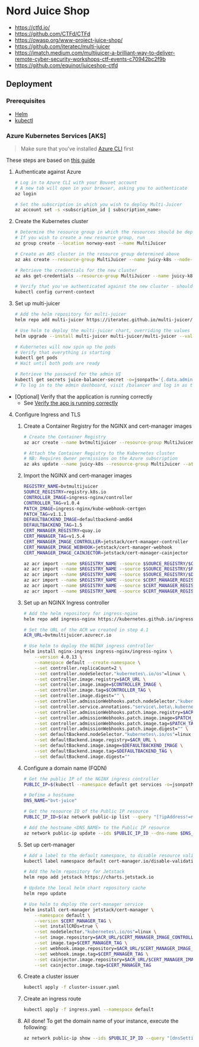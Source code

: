 # Nord Juice Shop

- https://ctfd.io/
- https://github.com/CTFd/CTFd
- https://owasp.org/www-project-juice-shop/
- https://github.com/iteratec/multi-juicer
- https://jmatch.medium.com/multijuicer-a-brilliant-way-to-deliver-remote-cyber-security-workshops-ctf-events-c70942bc2f9b
- https://github.com/equinor/juiceshop-ctfd

## Deployment
### Prerequisites
- [Helm](https://helm.sh/docs/intro/install/)
- [kubectl](https://kubernetes.io/docs/tasks/tools/#kubectl)

### Azure Kubernetes Services [AKS]
> Make sure that you've installed [Azure CLI](https://learn.microsoft.com/en-us/dotnet/azure/install-azure-cli) first

These steps are based on [this guide](https://github.com/iteratec/multi-juicer/blob/main/guides/azure/azure.md)

1. Authenticate against Azure
    ```bash
    # Log in to Azure CLI with your Bouvet account
    # A new tab will open in your browser, asking you to authenticate
    az login

    # Set the subscription in which you wish to deploy Multi-Juicer
    az account set -s <subscription_id | subscription_name>
    ```

2. Create the Kubernetes cluster
    ```bash
    # Determine the resource group in which the resources should be deployed.
    # If you wish to create a new resource group, run
    az group create --location norway-east --name MultiJuicer

    # Create an AKS cluster in the resource group determined above
    az aks create --resource-group MultiJuicer --name juicy-k8s --node-count 2

    # Retrieve the credentials for the new cluster
    az aks get-credentials --resource-group MultiJuicer --name juicy-k8s

    # Verify that you've authenticated against the new cluster - should display 'juicy-k8s'
    kubectl config current-context
    ```

3. Set up multi-juicer
    ```bash
    # Add the helm repository for multi-juicer
    helm repo add multi-juicer https://iteratec.github.io/multi-juicer/

    # Use helm to deploy the multi-juicer chart, overriding the values (see values.yml)
    helm upgrade --install multi-juicer multi-juicer/multi-juicer --values juicer.yaml

    # Kubernetes will now spin up the pods
    # Verify that everything is starting
    kubectl get pods
    # Wait until both pods are ready

    # Retrieve the password for the admin UI
    kubectl get secrets juice-balancer-secret -o=jsonpath='{.data.adminPassword}' | base64 --decode
    # To log in to the admin dashboard, visit /balancer and log in as the team 'admin'
    ```

- [Optional] Verify that the application is running correctly
    - See [Verify the app is running correctly](https://github.com/iteratec/multi-juicer/blob/main/guides/azure/azure.md#step-3-verify-the-app-is-running-correctly)

4. Configure Ingress and TLS
    1. Create a Container Registry for the NGINX and cert-manager images
        ```bash
        # Create the Container Registry
        az acr create --name bvtmultijuicer --resource-group MultiJuicer --sku Basic

        # Attach the Container Registry to the Kubernetes cluster
        # NB: Requires Owner permissions on the Azure subscription
        az aks update --name juicy-k8s --resource-group MultiJuicer --attach-acr bvtmultijuicer
        ```

    2. Import the NGINX and cert-manager images
        ```bash
        REGISTRY_NAME=bvtmultijuicer
        SOURCE_REGISTRY=registry.k8s.io
        CONTROLLER_IMAGE=ingress-nginx/controller
        CONTROLLER_TAG=v1.0.4
        PATCH_IMAGE=ingress-nginx/kube-webhook-certgen
        PATCH_TAG=v1.1.1
        DEFAULTBACKEND_IMAGE=defaultbackend-amd64
        DEFAULTBACKEND_TAG=1.5
        CERT_MANAGER_REGISTRY=quay.io
        CERT_MANAGER_TAG=v1.5.4
        CERT_MANAGER_IMAGE_CONTROLLER=jetstack/cert-manager-controller
        CERT_MANAGER_IMAGE_WEBHOOK=jetstack/cert-manager-webhook
        CERT_MANAGER_IMAGE_CAINJECTOR=jetstack/cert-manager-cainjector

        az acr import --name $REGISTRY_NAME --source $SOURCE_REGISTRY/$CONTROLLER_IMAGE:$CONTROLLER_TAG --image $CONTROLLER_IMAGE:$CONTROLLER_TAG
        az acr import --name $REGISTRY_NAME --source $SOURCE_REGISTRY/$PATCH_IMAGE:$PATCH_TAG --image $PATCH_IMAGE:$PATCH_TAG
        az acr import --name $REGISTRY_NAME --source $SOURCE_REGISTRY/$DEFAULTBACKEND_IMAGE:$DEFAULTBACKEND_TAG --image $DEFAULTBACKEND_IMAGE:$DEFAULTBACKEND_TAG
        az acr import --name $REGISTRY_NAME --source $CERT_MANAGER_REGISTRY/$CERT_MANAGER_IMAGE_CONTROLLER:$CERT_MANAGER_TAG --image $CERT_MANAGER_IMAGE_CONTROLLER:$CERT_MANAGER_TAG
        az acr import --name $REGISTRY_NAME --source $CERT_MANAGER_REGISTRY/$CERT_MANAGER_IMAGE_WEBHOOK:$CERT_MANAGER_TAG --image $CERT_MANAGER_IMAGE_WEBHOOK:$CERT_MANAGER_TAG
        az acr import --name $REGISTRY_NAME --source $CERT_MANAGER_REGISTRY/$CERT_MANAGER_IMAGE_CAINJECTOR:$CERT_MANAGER_TAG --image $CERT_MANAGER_IMAGE_CAINJECTOR:$CERT_MANAGER_TAG
        ```

    3. Set up an NGINX Ingress controller
        ```bash
        # Add the helm repository for ingress-nginx
        helm repo add ingress-nginx https://kubernetes.github.io/ingress-nginx

        # Set the URL of the ACR we created in step 4.1
        ACR_URL=bvtmultijuicer.azurecr.io

        # Use helm to deploy the NGINX ingress controller
        helm install nginx-ingress ingress-nginx/ingress-nginx \
            --version 4.0.13 \
            --namespace default --create-namespace \
            --set controller.replicaCount=2 \
            --set controller.nodeSelector."kubernetes\.io/os"=linux \
            --set controller.image.registry=$ACR_URL \
            --set controller.image.image=$CONTROLLER_IMAGE \
            --set controller.image.tag=$CONTROLLER_TAG \
            --set controller.image.digest="" \
            --set controller.admissionWebhooks.patch.nodeSelector."kubernetes\.io/os"=linux \
            --set controller.service.annotations."service\.beta\.kubernetes\.io/azure-load-balancer-health-probe-request-path"=/healthz \
            --set controller.admissionWebhooks.patch.image.registry=$ACR_URL \
            --set controller.admissionWebhooks.patch.image.image=$PATCH_IMAGE \
            --set controller.admissionWebhooks.patch.image.tag=$PATCH_TAG \
            --set controller.admissionWebhooks.patch.image.digest="" \
            --set defaultBackend.nodeSelector."kubernetes\.io/os"=linux \
            --set defaultBackend.image.registry=$ACR_URL \
            --set defaultBackend.image.image=$DEFAULTBACKEND_IMAGE \
            --set defaultBackend.image.tag=$DEFAULTBACKEND_TAG \
            --set defaultBackend.image.digest=""
        ```

    4. Configure a domain name (FQDN)
        ```bash
        # Get the public IP of the NGINX ingress controller
        PUBLIC_IP=$(kubectl --namespace default get services -o=jsonpath='{.status.loadBalancer.ingress[0].ip}' nginx-ingress-ingress-nginx-controller)

        # Define a hostname
        DNS_NAME="bvt-juice"

        # Get the resource ID of the Public IP resource
        PUBLIC_IP_ID=$(az network public-ip list --query "[?ipAddress!=null]|[?contains(ipAddress, '$PUBLIC_IP')].[id]" --output tsv)

        # Add the hostname <DNS_NAME> to the Public IP resource 
        az network public-ip update --ids $PUBLIC_IP_ID --dns-name $DNS_NAME
        ```

    5. Set up cert-manager
        ```bash
        # Add a label to the default namespace, to disable resource validation
        kubectl label namespace default cert-manager.io/disable-validation=true

        # Add the helm repository for Jetstack
        helm repo add jetstack https://charts.jetstack.io

        # Update the local helm chart repository cache
        helm repo update

        # Use helm to deploy the cert-manager service
        helm install cert-manager jetstack/cert-manager \
            --namespace default \
            --version $CERT_MANAGER_TAG \
            --set installCRDs=true \
            --set nodeSelector."kubernetes\.io/os"=linux \
            --set image.repository=$ACR_URL/$CERT_MANAGER_IMAGE_CONTROLLER \
            --set image.tag=$CERT_MANAGER_TAG \
            --set webhook.image.repository=$ACR_URL/$CERT_MANAGER_IMAGE_WEBHOOK \
            --set webhook.image.tag=$CERT_MANAGER_TAG \
            --set cainjector.image.repository=$ACR_URL/$CERT_MANAGER_IMAGE_CAINJECTOR \
            --set cainjector.image.tag=$CERT_MANAGER_TAG
        ```

    6. Create a cluster issuer
        ```bash
        kubectl apply -f cluster-issuer.yaml
        ```

    7. Create an ingress route
        ```bash
        kubectl apply -f ingress.yaml --namespace default
        ```

    8. All done! To get the domain name of your instance, execute the following:
        ```bash
        az network public-ip show --ids $PUBLIC_IP_ID --query "[dnsSettings.fqdn]" --output tsv
        ```
